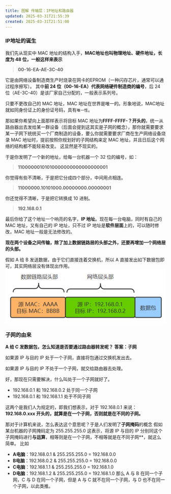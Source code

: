 ```yaml
---
title: 图解 传输层：IP地址和路由器
updated: 2025-03-31T21:55:39
created: 2025-03-31T21:51:00
---
```


### IP地址的诞生
我们先从现实中 MAC 地址的结构入手，**MAC地址也叫物理地址、硬件地址，长度为 48 位，一般这样来表示**
>**00-16-EA-AE-3C-40**

它是由网络设备制造商生产时烧录在网卡的EPROM（一种闪存芯片，通常可以通过程序擦写）。
其中**前 24 位（00-16-EA）代表网络硬件制造商的编号**，后 24 位（AE-3C-40）是该厂家自己分配的，一般表示系列号。

只要不更改自己的 MAC 地址，MAC 地址在世界是唯一的。形象地说，MAC地址就如同身份证上的身份证号码，具有`唯一性`。

那如果你希望向上面那样表示将目标 MAC 地址为**FFFF-FFFF-？开头的**，统一从路由器出去发给某一群设备（后面会提到这其实是子网的概念），那你就需要要求某一子网下统统买一个厂商制造的设备，要么你就需要要求厂商在生产网络设备烧录 MAC 地址时，提前按照你规划好的子网结构来定 MAC 地址，并且日后这个网络的结构都不能轻易改变。
这显然是不现实的。

于是你发明了一个新的地址，给每一台机器一个 32 位的编号，如：
>**11000000101010000000000000000001**

你觉得有些不清晰，于是把它分成四个部分，中间用点相连。
>**11000000.10101000.00000000.00000001**

你还觉得不清晰，于是把它转换成 10 进制。
>**192.168.0.1**

最后你给了这个地址一个响亮的名字，**IP 地址**。现在每一台电脑，同时有自己的 MAC 地址，又有自己的 IP 地址，只不过 IP 地址是**软件层面**上的，可以随时修改，MAC 地址一般是无法修改的。

**现在两个设备之间传输，除了加上数据链路层的头部之外，还要再增加一个网络层的头部。**

假如 A 给 B 发送数据，由于它们直接连着交换机，所以 A 直接发出如下数据包即可，其实网络层没有体现出作用。
![image1](../../../../resources/09b3bcc06e94482790d27dc2a6f723d8.png)
### 子网的由来
**A 给 C 发数据包，怎么知道是否要通过路由器转发呢？**
**答案：子网**

如果源 IP 与目的 IP 处于一个子网，直接将包通过交换机发出去。

如果源 IP 与目的 IP 不处于一个子网，就交给路由器去处理。

好，那现在只需要解决，什么叫处于一个子网就好了。
- 192.168.0.1 和 192.168.0.2 处于同一个子网
- 192.168.0.1 和 192.168.1.1 处于不同子网
  
这两个是我们人为规定的，即我们想表示，对于 192.168.0.1 来说：
**192.168.0.xxx 开头的，就算是在一个子网，否则就是在不同的子网。**

那对于计算机来说，怎么表达这个意思呢？于是人们发明了**子网掩码**的概念
假如某台机器的子网掩码定为 255.255.255.0
这表示，将源 IP 与目的 IP 分别同这个子网掩码进行**与运算**，相等则是在一个子网，不相等就是在不同子网**，就这么简单。
比如
- **A电脑**：192.168.0.1 & 255.255.255.0 = 192.168.0.0
- **B电脑**：192.168.0.2 & 255.255.255.0 = 192.168.0.0
- **C电脑**：192.168.1.1 & 255.255.255.0 = 192.168.1.0
- **D电脑**：192.168.1.2 & 255.255.255.0 = 192.168.1.0
那么 A 与 B 在同一个子网，C 与 D 在同一个子网，但是 A 与 C 就不在同一个子网，与 D 也不在同一个子网，以此类推。


